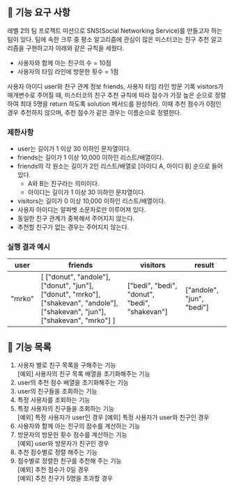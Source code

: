 ## 🚀 기능 요구 사항

레벨 2의 팀 프로젝트 미션으로 SNS(Social Networking Service)를 만들고자 하는 팀이 있다. 팀에 속한 크루 중 평소 알고리즘에 관심이 많은 미스터코는 친구 추천 알고리즘을 구현하고자 아래와 같은 규칙을 세웠다.

- 사용자와 함께 아는 친구의 수 = 10점 
- 사용자의 타임 라인에 방문한 횟수 = 1점

사용자 아이디 user와 친구 관계 정보 friends, 사용자 타임 라인 방문 기록 visitors가 매개변수로 주어질 때, 미스터코의 친구 추천 규칙에 따라 점수가 가장 높은 순으로 정렬하여 최대 5명을 return 하도록 solution 메서드를 완성하라. 이때 추천 점수가 0점인 경우 추천하지 않으며, 추천 점수가 같은 경우는 이름순으로 정렬한다.

### 제한사항

- user는 길이가 1 이상 30 이하인 문자열이다.
- friends는 길이가 1 이상 10,000 이하인 리스트/배열이다.
- friends의 각 원소는 길이가 2인 리스트/배열로 [아이디 A, 아이디 B] 순으로 들어있다.
  - A와 B는 친구라는 의미이다.
  - 아이디는 길이가 1 이상 30 이하인 문자열이다.
- visitors는 길이가 0 이상 10,000 이하인 리스트/배열이다.
- 사용자 아이디는 알파벳 소문자로만 이루어져 있다.
- 동일한 친구 관계가 중복해서 주어지지 않는다.
- 추천할 친구가 없는 경우는 주어지지 않는다.

### 실행 결과 예시

| user | friends | visitors | result |
| --- | --- | --- | --- |
| "mrko" | [ ["donut", "andole"], ["donut", "jun"], ["donut", "mrko"], ["shakevan", "andole"], ["shakevan", "jun"], ["shakevan", "mrko"] ] | ["bedi", "bedi", "donut", "bedi", "shakevan"] | ["andole", "jun", "bedi"] |

## 🚀 기능 목록

1. 사용자 별로 친구 목록을 구해주는 기능 <br>
   [예외] 사용자의 친구 목록 배열을 초기화해주는 기능
2. user의 추천 점수 배열을 초기화해주는 기능
3. user의 친구들을 조회하는 기능
4. 특정 사용자를 조회하는 기능
5. 특정 사용자의 친구들을 조회하는 기능 <br>
   [예외] 특정 사용자가 user인 경우
   [예외] 특정 사용자가 user와 친구인 경우
6. 사용자와 함께 아는 친구의 점수를 계산하는 기능
7. 방문자의 방문한 횟수 점수를 계산하는 기능 <br>
   [예외] user와 방문자가 친구인 경우
8. 추천 점수별로 정렬 해주는 기능
9. 점수별로 정렬한 친구를 추천해 주는 기능 <br>
   [예외] 추천 점수가 0일 경우 <br>
   [예외] 추천 친구가 5명을 초과할 경우
